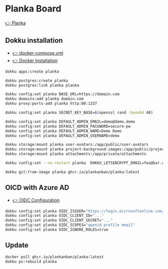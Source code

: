 # Planka Board

[👉 Planka](https://planka.app/)

## Dokku installation

- [👉 docker-compose.yml]([https://docs.planka.cloud/docs/installation/docker/production_version](https://github.com/plankanban/planka/blob/master/docker-compose.yml))
- [👉 Docker Installation](https://docs.planka.cloud/docs/installation/docker/production_version)

```bash
dokku apps:create planka

dokku postgres:create planka
dokku postgres:link planka planka

dokku config:set planka BASE_URL=https://domain.com
dokku domains:add planka domain.com
dokku proxy:ports-add planka http:80:1337

dokku config:set planka SECRET_KEY_BASE=$(openssl rand -base64 48)

dokku config:set planka DEFAULT_ADMIN_EMAIL=demo@demo.demo
dokku config:set planka DEFAULT_ADMIN_PASSWORD=secure-pw
dokku config:set planka DEFAULT_ADMIN_NAME=Demo Demo
dokku config:set planka DEFAULT_ADMIN_USERNAME=demo

dokku storage:mount planka user-avatars:/app/public/user-avatars
dokku storage:mount planka project-background-images:/app/public/project-background-images
dokku storage:mount planka attachments:/app/private/attachments

dokku config:set --no-restart planka  DOKKU_LETSENCRYPT_EMAIL=foo@bar.ch

dokku git:from-image planka ghcr.io/plankanban/planka:latest
```

## OICD with Azure AD
- [👉 OIDC Configuration](https://docs.planka.cloud/docs/Configuration/OIDC)

```bash
dokku config:set planka OIDC_ISSUER="https://login.microsoftonline.com/TENANT_ID/v2.0/.well-known/openid-configuration"
dokku config:set planka OIDC_CLIENT_ID="..."
dokku config:set planka OIDC_CLIENT_SECRET="..."
dokku config:set planka OIDC_SCOPES="openid profile email"
dokku config:set planka OIDC_IGNORE_ROLES=true
```

## Update

```bash
docker pull ghcr.io/plankanban/planka:latest
dokku ps:rebuild planka
```
